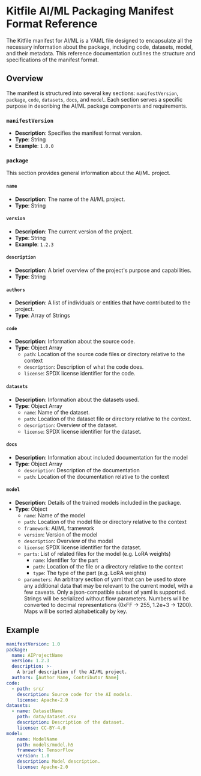 # Kitfile AI/ML Packaging Manifest Format Reference

The Kitfile manifest for AI/ML is a YAML file designed to encapsulate all the necessary information about the package, including code, datasets, model, and their metadata. This reference documentation outlines the structure and specifications of the manifest format.

## Overview

The manifest is structured into several key sections: `manifestVersion`, `package`, `code`, `datasets`, `docs`, and `model`. Each section serves a specific purpose in describing the AI/ML package components and requirements.

### `manifestVersion`

- **Description**: Specifies the manifest format version.
- **Type**: String
- **Example**: `1.0.0`

### `package`

This section provides general information about the AI/ML project.

#### `name`

- **Description**: The name of the AI/ML project.
- **Type**: String

#### `version`

- **Description**: The current version of the project.
- **Type**: String
- **Example**: `1.2.3`

#### `description`

- **Description**: A brief overview of the project's purpose and capabilities.
- **Type**: String

#### `authors`

- **Description**: A list of individuals or entities that have contributed to the project.
- **Type**: Array of Strings


#### `code`

- **Description**: Information about the source code.
- **Type**: Object Array
  - `path`: Location of the source code files or directory relative to the context
  - `description`: Description of what the code does.
  - `license`: SPDX license identifier for the code.

#### `datasets`

- **Description**: Information about the datasets used.
- **Type**: Object Array
  - `name`: Name of the dataset.
  - `path`: Location of the dataset file or directory relative to the context.
  - `description`: Overview of the dataset.
  - `license`: SPDX license identifier for the dataset.

#### `docs`

- **Description**: Information about included documentation for the model
- **Type**: Object Array
  - `description`: Description of the documentation
  - `path`: Location of the documentation relative to the context

#### `model`

- **Description**: Details of the trained models included in the package.
- **Type**: Object
  - `name`: Name of the model
  - `path`: Location of the model file or directory relative to the context
  - `framework`: AI/ML framework
  - `version`: Version of the model
  - `description`: Overview of the model
  - `license`: SPDX license identifier for the dataset.
  - `parts`: List of related files for the model (e.g. LoRA weights)
    - `name`: Identifier for the part
    - `path`: Location of the file or a directory relative to the context
    - `type`: The type of the part (e.g. LoRA weights)
  - `parameters`: An arbitrary section of yaml that can be used to store any additional data that may be relevant to the current model, with a few caveats. Only a json-compatible subset of yaml is supported. Strings will be serialized without flow parameters. Numbers will be converted to decimal representations (0xFF -> 255, 1.2e+3 -> 1200). Maps will be sorted alphabetically by key.


## Example

```yaml
manifestVersion: 1.0
package:
  name: AIProjectName
  version: 1.2.3
  description: >-
    A brief description of the AI/ML project.
  authors: [Author Name, Contributor Name]
code:
  - path: src/
    description: Source code for the AI models.
    license: Apache-2.0
datasets:
  - name: DatasetName
    path: data/dataset.csv
    description: Description of the dataset.
    license: CC-BY-4.0
model:
    name: ModelName
    path: models/model.h5
    framework: TensorFlow
    version: 1.0
    description: Model description.
    license: Apache-2.0
```
